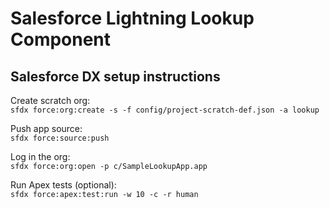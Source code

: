 # Salesforce Lightning Lookup Component

## Salesforce DX setup instructions

Create scratch org:<br/>
`sfdx force:org:create -s -f config/project-scratch-def.json -a lookup`

Push app source:<br/>
`sfdx force:source:push`

Log in the org:<br/>
`sfdx force:org:open -p c/SampleLookupApp.app`

Run Apex tests (optional):<br/>
`sfdx force:apex:test:run -w 10 -c -r human`